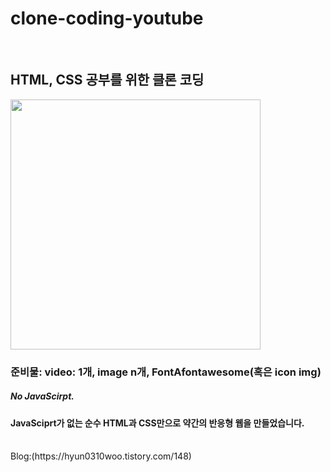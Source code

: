 # clone-coding-youtube

<br/>

## HTML, CSS 공부를 위한 클론 코딩

<img src="image/img5.png" width="400" height="400"/>

### 준비물: video: 1개, image n개, FontAfontawesome(혹은 icon img)

##### No JavaScirpt.

#### JavaSciprt가 없는 순수 HTML과 CSS만으로 약간의 반응형 웹을 만들었습니다.
<br/>
Blog:(https://hyun0310woo.tistory.com/148)
